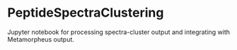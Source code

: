 # PeptideSpectraClustering
Jupyter notebook for processing spectra-cluster output and integrating with Metamorpheus output.
